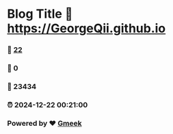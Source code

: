 # Blog Title :link: https://GeorgeQii.github.io 
### :page_facing_up: [22](https://GeorgeQii.github.io/tag.html) 
### :speech_balloon: 0 
### :hibiscus: 23434 
### :alarm_clock: 2024-12-22 00:21:00 
### Powered by :heart: [Gmeek](https://github.com/Meekdai/Gmeek)
